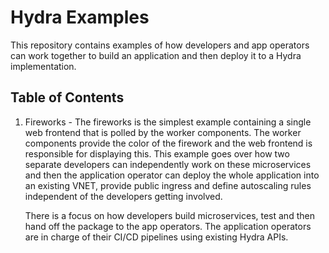 # Hydra Examples 

This repository contains examples of how developers and app operators can work together to build an application and then deploy it to a Hydra implementation. 

## Table of Contents 

1. Fireworks - The fireworks is the simplest example containing a single web frontend that is polled by the worker components. The worker components provide the color of the firework and the web frontend is responsible for displaying this. This example goes over how two separate developers can independently work on these microservices and then the application operator can deploy the whole application into an existing VNET, provide public ingress and define autoscaling rules independent of the developers getting involved. 

    There is a focus on how developers build microservices, test and then hand off the package to the app operators. The application operators are in charge of their CI/CD pipelines using existing Hydra APIs.
